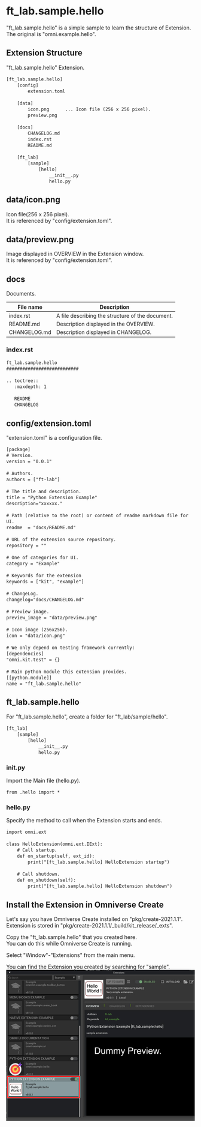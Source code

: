 # ft_lab.sample.hello

"ft_lab.sample.hello" is a simple sample to learn the structure of Extension.    
The original is "omni.example.hello".    

## Extension Structure

"ft_lab.sample.hello" Extension.     

```
[ft_lab.sample.hello]
    [config]
        extension.toml

    [data]
        icon.png      ... Icon file (256 x 256 pixel).
        preview.png

    [docs]
        CHANGELOG.md
        index.rst
        README.md

    [ft_lab]
        [sample]
            [hello]
                __init__.py
                hello.py
```

## data/icon.png

Icon file(256 x 256 pixel).    
It is referenced by "config/extension.toml".    

## data/preview.png

Image displayed in OVERVIEW in the Extension window.     
It is referenced by "config/extension.toml".    

## docs

Documents.     

|File name|Description|     
|---|---|     
|index.rst|A file describing the structure of the document.|     
|README.md|Description displayed in the OVERVIEW.|     
|CHANGELOG.md|Description displayed in CHANGELOG.|     

### index.rst

```
ft_lab.sample.hello
###########################

.. toctree::
   :maxdepth: 1

   README
   CHANGELOG
```
## config/extension.toml

"extension.toml" is a configuration file.     

```
[package]
# Version.
version = "0.0.1"

# Authors.
authors = ["ft-lab"]

# The title and description.
title = "Python Extension Example"
description="xxxxxx."

# Path (relative to the root) or content of readme markdown file for UI.
readme  = "docs/README.md"

# URL of the extension source repository.
repository = ""

# One of categories for UI.
category = "Example"

# Keywords for the extension
keywords = ["kit", "example"]

# ChangeLog.
changelog="docs/CHANGELOG.md"

# Preview image.
preview_image = "data/preview.png"

# Icon image (256x256).
icon = "data/icon.png"

# We only depend on testing framework currently:
[dependencies]
"omni.kit.test" = {}

# Main python module this extension provides.
[[python.module]]
name = "ft_lab.sample.hello"
```

## ft_lab.sample.hello

For "ft_lab.sample.hello", create a folder for "ft_lab/sample/hello".     
```
[ft_lab]
    [sample]
        [hello]
            __init__.py
            hello.py
```

### __init__.py

Import the Main file (hello.py).     

```
from .hello import *
```

### hello.py

Specify the method to call when the Extension starts and ends.     
```
import omni.ext

class HelloExtension(omni.ext.IExt):
    # Call startup.
    def on_startup(self, ext_id):
        print("[ft_lab.sample.hello] HelloExtension startup")

    # Call shutdown.
    def on_shutdown(self):
        print("[ft_lab.sample.hello] HelloExtension shutdown")
```

## Install the Extension in Omniverse Create

Let's say you have Omniverse Create installed on "pkg/create-2021.1.1".     
Extension is stored in "pkg/create-2021.1.1/_build/kit_release/_exts".    

Copy the "ft_lab.sample.hello" that you created here.     
You can do this while Omniverse Create is running.     

Select "Window"-"Extensions" from the main menu.     

You can find the Extension you created by searching for "sample".     
![extension_cap_01.jpg](../images/extension_cap_01.jpg)    



